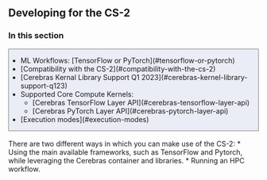 ## Developing for the CS-2

### In this section
<div style="background-color:#eaedf5; border:thin solid gray; margin:7 px;">
<ul>
  <li>ML Workflows: [TensorFlow or PyTorch](#tensorflow-or-pytorch)</li>
<li>[Compatibility with the CS-2](#compatibility-with-the-cs-2)</li>
<li>[Cerebras Kernal Library Support Q1 2023](#cerebras-kernel-library-support-q123)</li>
<li>Supported Core Compute Kernels:
  <ul>
   <li>[Cerebras TensorFlow Layer API](#cerebras-tensorflow-layer-api)</li>
   <li>[Cerebras PyTorch Layer API](#cerebras-pytorch-layer-api)</li>
  </ul>
  </li>
<li>[Execution modes](#execution-modes)</li>
</ul>
</div>
  <br />          
There are two different ways in which you can  make use of the CS-2:  
* Using the main available frameworks, such as TensorFlow and Pytorch, while leveraging the Cerebras container and libraries. 
* Running an HPC workflow.
  
